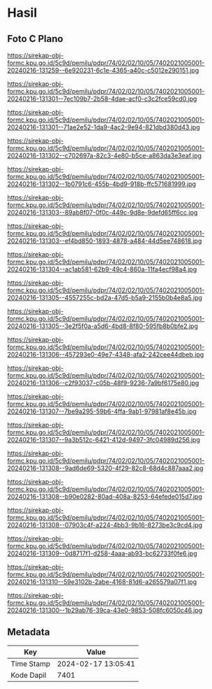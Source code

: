 # Hasil

## Foto C Plano

https://sirekap-obj-formc.kpu.go.id/5c9d/pemilu/pdpr/74/02/02/10/05/7402021005001-20240216-131259--6e920231-6c1e-4365-a40c-c5012e290151.jpg

https://sirekap-obj-formc.kpu.go.id/5c9d/pemilu/pdpr/74/02/02/10/05/7402021005001-20240216-131301--7ec109b7-2b58-4dae-acf0-c3c2fce59cd0.jpg

https://sirekap-obj-formc.kpu.go.id/5c9d/pemilu/pdpr/74/02/02/10/05/7402021005001-20240216-131301--71ae2e52-1da9-4ac2-9e94-821dbd380d43.jpg

https://sirekap-obj-formc.kpu.go.id/5c9d/pemilu/pdpr/74/02/02/10/05/7402021005001-20240216-131302--c702697a-82c3-4e80-b5ce-a863da3e3eaf.jpg

https://sirekap-obj-formc.kpu.go.id/5c9d/pemilu/pdpr/74/02/02/10/05/7402021005001-20240216-131302--1b0791c6-455b-4bd9-918b-ffc571681999.jpg

https://sirekap-obj-formc.kpu.go.id/5c9d/pemilu/pdpr/74/02/02/10/05/7402021005001-20240216-131303--89ab8f07-0f0c-449c-9d8e-9defd65ff6cc.jpg

https://sirekap-obj-formc.kpu.go.id/5c9d/pemilu/pdpr/74/02/02/10/05/7402021005001-20240216-131303--ef4bd850-1893-4878-a484-44d5ee748618.jpg

https://sirekap-obj-formc.kpu.go.id/5c9d/pemilu/pdpr/74/02/02/10/05/7402021005001-20240216-131304--ac1ab581-62b9-49c4-860a-11fa4ecf98a4.jpg

https://sirekap-obj-formc.kpu.go.id/5c9d/pemilu/pdpr/74/02/02/10/05/7402021005001-20240216-131305--4557255c-bd2a-47d5-b5a9-2155b0b4e8a5.jpg

https://sirekap-obj-formc.kpu.go.id/5c9d/pemilu/pdpr/74/02/02/10/05/7402021005001-20240216-131305--3e2f5f0a-a5d6-4bd8-8f80-595fb8b0bfe2.jpg

https://sirekap-obj-formc.kpu.go.id/5c9d/pemilu/pdpr/74/02/02/10/05/7402021005001-20240216-131306--457293e0-49e7-4348-afa2-242cee44dbeb.jpg

https://sirekap-obj-formc.kpu.go.id/5c9d/pemilu/pdpr/74/02/02/10/05/7402021005001-20240216-131306--c2f93037-c05b-48f9-9236-7a9bf6175e80.jpg

https://sirekap-obj-formc.kpu.go.id/5c9d/pemilu/pdpr/74/02/02/10/05/7402021005001-20240216-131307--7be9a295-59b6-4ffa-9ab1-97981af8e45b.jpg

https://sirekap-obj-formc.kpu.go.id/5c9d/pemilu/pdpr/74/02/02/10/05/7402021005001-20240216-131307--9a3b512c-6421-412d-9497-3fc04989d256.jpg

https://sirekap-obj-formc.kpu.go.id/5c9d/pemilu/pdpr/74/02/02/10/05/7402021005001-20240216-131308--9ad6de69-5320-4f29-82c8-68d4c887aaa2.jpg

https://sirekap-obj-formc.kpu.go.id/5c9d/pemilu/pdpr/74/02/02/10/05/7402021005001-20240216-131308--b90e0282-80ad-408a-8253-64efede015d7.jpg

https://sirekap-obj-formc.kpu.go.id/5c9d/pemilu/pdpr/74/02/02/10/05/7402021005001-20240216-131308--07903c4f-a224-4bb3-9b16-8273be3c9cd4.jpg

https://sirekap-obj-formc.kpu.go.id/5c9d/pemilu/pdpr/74/02/02/10/05/7402021005001-20240216-131309--0d8717f1-d258-4aaa-ab93-bc62733f0fe6.jpg

https://sirekap-obj-formc.kpu.go.id/5c9d/pemilu/pdpr/74/02/02/10/05/7402021005001-20240216-131310--59e3102b-2abe-4168-81d6-a265579a07f1.jpg

https://sirekap-obj-formc.kpu.go.id/5c9d/pemilu/pdpr/74/02/02/10/05/7402021005001-20240216-131300--1b29ab76-39ca-43e0-9853-508fc6050c46.jpg


## Metadata

| Key        | Value               |
| ---------- | ------------------- |
| Time Stamp | 2024-02-17 13:05:41 |
| Kode Dapil | 7401                |



